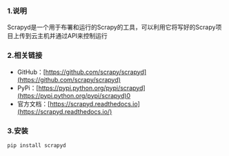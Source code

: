 ### 1.说明

Scrapyd是一个用于布署和运行的Scrapy的工具，可以利用它将写好的Scrapy项目上传到云主机并通过API来控制运行

### 2.相关链接

* GitHub：[https://github.com/scrapy/scrapyd](https://github.com/scrapy/scrapyd)
* PyPi：[https://pypi.python.org/pypi/scrapyd](https://pypi.python.org/pypi/scrapyd)0
* 官方文档：[https://scrapyd.readthedocs.io](https://scrapyd.readthedocs.io/)

### 3.安装

```
pip install scrapyd
```



